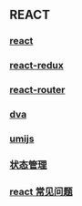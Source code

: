## REACT

### [react](./react/)

### [react-redux](./react-redux/)

### [react-router](./react-router/)

### [dva](./dva/)

### [umijs](./umijs/)

### [状态管理](./状态管理/)

### [react 常见问题](./react常见问题/)

